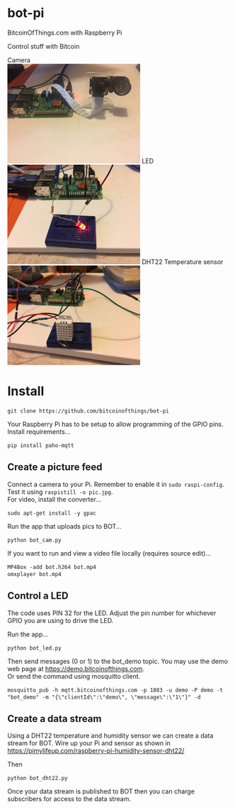 # bot-pi
BitcoinOfThings.com with Raspberry Pi

Control stuff with Bitcoin

Camera  
<img src="bot_cam.jpg" width="300">
LED  
<img src="bot-led.jpg" width="300">
DHT22 Temperature sensor  
<img src="bot_dht22.jpg" width="300">

# Install
```
git clone https://github.com/bitcoinofthings/bot-pi
```
Your Raspberry Pi has to be setup to allow programming of the GPIO pins.  
Install requirements...
```
pip install paho-mqtt
```
## Create a picture feed
Connect a camera to your Pi. Remember to enable it in `sudo raspi-config`. Test it using `raspistill -o pic.jpg`.  
For video, install the converter...
```
sudo apt-get install -y gpac
```
Run the app that uploads pics to BOT...
```
python bot_cam.py
```
If you want to run and view a video file locally (requires source edit)...
```
MP4Box -add bot.h264 bot.mp4
omxplayer bot.mp4
```
## Control a LED
The code uses PIN 32 for the LED. Adjust the pin number for whichever GPIO you are using to drive the LED.  

Run the app...
```
python bot_led.py
```
Then send messages (0 or 1) to the bot_demo topic. You may use the demo web page at https://demo.bitcoinofthings.com.  
Or send the command using mosquitto client.
```
mosquitto_pub -h mqtt.bitcoinofthings.com -p 1883 -u demo -P demo -t "bot_demo" -m "{\"clientId\":\"demo\", \"message\":\"1\"}" -d
```

## Create a data stream
Using a DHT22 temperature and humidity sensor we can create a data stream for BOT. Wire up your Pi and sensor as shown in https://pimylifeup.com/raspberry-pi-humidity-sensor-dht22/  

Then
```
python bot_dht22.py
```
Once your data stream is published to BOT then you can charge subscribers for access to the data stream.
